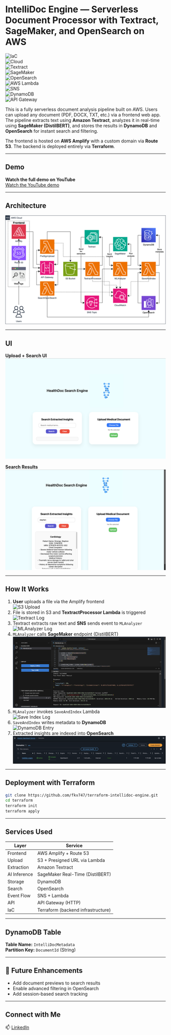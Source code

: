 # IntelliDoc Engine — Serverless Document Processor with Textract, SageMaker, and OpenSearch on AWS

![IaC](https://img.shields.io/badge/IaC-Terraform-7B42BC?style=for-the-badge&logo=terraform)  
![Cloud](https://img.shields.io/badge/Cloud-AWS-232F3E?style=for-the-badge&logo=amazonaws)  
![Textract](https://img.shields.io/badge/Amazon%20Textract-Document%20Text-FF9900?style=for-the-badge&logo=amazonaws)  
![SageMaker](https://img.shields.io/badge/SageMaker-Real--Time%20Inference-1A6FFF?style=for-the-badge&logo=amazonaws)  
![OpenSearch](https://img.shields.io/badge/OpenSearch-Search%20Results-005EB8?style=for-the-badge&logo=opensearch)  
![AWS Lambda](https://img.shields.io/badge/Lambda-Serverless-F58536?style=for-the-badge&logo=awslambda)  
![SNS](https://img.shields.io/badge/SNS-Event%20Trigger-DD3464?style=for-the-badge&logo=amazonaws)  
![DynamoDB](https://img.shields.io/badge/DynamoDB-Storage-4053D6?style=for-the-badge&logo=amazonaws)  
![API Gateway](https://img.shields.io/badge/API%20Gateway-HTTP%20API-4B5563?style=for-the-badge&logo=amazonaws)

This is a fully serverless document analysis pipeline built on AWS. Users can upload any document (PDF, DOCX, TXT, etc.) via a frontend web app. The pipeline extracts text using **Amazon Textract**, analyzes it in real-time using **SageMaker (DistilBERT)**, and stores the results in **DynamoDB** and **OpenSearch** for instant search and filtering.

The frontend is hosted on **AWS Amplify** with a custom domain via **Route 53**. The backend is deployed entirely via **Terraform**.

---

## Demo

**Watch the full demo on YouTube**  
[Watch the YouTube demo](https://www.youtube.com/watch?v=REPLACE_WITH_YOUR_LINK)

---

## Architecture

![Architecture](./screenshots/intellidoc-engine-diagram.png)

---

## UI

**Upload + Search UI**  
![UI](./screenshots/Front-End.png)

**Search Results**  
![Results](./screenshots/Front-End-2.png)

---

## How It Works

1. **User** uploads a file via the Amplify frontend  
   ![S3 Upload](./screenshots/14-Pipeline-S3-Test.png)
2. File is stored in S3 and **TextractProcessor Lambda** is triggered  
   ![Textract Log](./screenshots/14-Pipeline-CW-Textract-Test.png)
3. Textract extracts raw text and **SNS** sends event to `MLAnalyzer`  
   ![MLAnalyzer Log](./screenshots/14-Pipeline-CW-MLAnalyzer-Test.png)
4. `MLAnalyzer` calls **SageMaker** endpoint (DistilBERT)  
   ![SageMaker Output](./screenshots/Lambda-Sagemaker-Test.png)
5. `MLAnalyzer` invokes `SaveAndIndex` Lambda  
   ![Save Index Log](./screenshots/14-Pipeline-CW-SaveAndIndex-Test.png)
6. `SaveAndIndex` writes metadata to **DynamoDB**  
   ![DynamoDB Entry](./screenshots/14-Pipeline-DynamoDB-Test.png)
7. Extracted insights are indexed into **OpenSearch**  
   ![OpenSearch Final](./screenshots/13-OpenSearch-Deployed.png)

---

## Deployment with Terraform

```bash
git clone https://github.com/fkv747/terraform-intellidoc-engine.git
cd terraform
terraform init
terraform apply
```

---

## Services Used

| Layer        | Service                           |
|--------------|------------------------------------|
| Frontend     | AWS Amplify + Route 53             |
| Upload       | S3 + Presigned URL via Lambda      |
| Extraction   | Amazon Textract                    |
| AI Inference | SageMaker Real-Time (DistilBERT)   |
| Storage      | DynamoDB                           |
| Search       | OpenSearch                         |
| Event Flow   | SNS + Lambda                       |
| API          | API Gateway (HTTP)                 |
| IaC          | Terraform (backend infrastructure) |

---

## DynamoDB Table

**Table Name:** `IntelliDocMetadata`  
**Partition Key:** `DocumentId` (String)

---

## 🔧 Future Enhancements

- Add document previews to search results  
- Enable advanced filtering in OpenSearch  
- Add session-based search tracking

---

## Connect with Me

📫 [LinkedIn](https://www.linkedin.com/in/franc-kevin-v-07108b111/)
